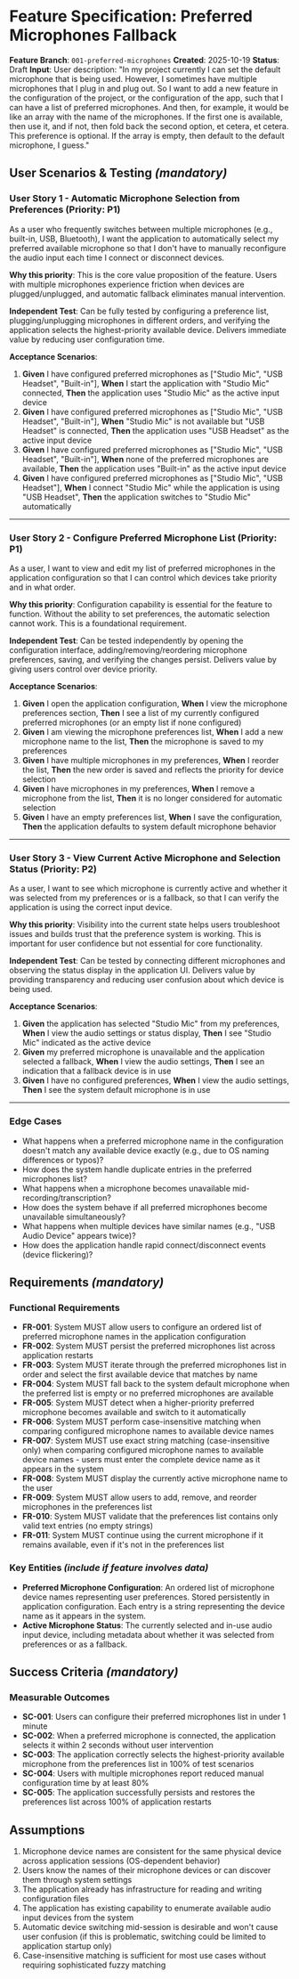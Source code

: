 # Feature Specification: Preferred Microphones Fallback

**Feature Branch**: `001-preferred-microphones`
**Created**: 2025-10-19
**Status**: Draft
**Input**: User description: "In my project currently I can set the default microphone that is being used. However, I sometimes have multiple microphones that I plug in and plug out. So I want to add a new feature in the configuration of the project, or the configuration of the app, such that I can have a list of preferred microphones. And then, for example, it would be like an array with the name of the microphones. If the first one is available, then use it, and if not, then fold back the second option, et cetera, et cetera. This preference is optional. If the array is empty, then default to the default microphone, I guess."

## User Scenarios & Testing *(mandatory)*

### User Story 1 - Automatic Microphone Selection from Preferences (Priority: P1)

As a user who frequently switches between multiple microphones (e.g., built-in, USB, Bluetooth), I want the application to automatically select my preferred available microphone so that I don't have to manually reconfigure the audio input each time I connect or disconnect devices.

**Why this priority**: This is the core value proposition of the feature. Users with multiple microphones experience friction when devices are plugged/unplugged, and automatic fallback eliminates manual intervention.

**Independent Test**: Can be fully tested by configuring a preference list, plugging/unplugging microphones in different orders, and verifying the application selects the highest-priority available device. Delivers immediate value by reducing user configuration time.

**Acceptance Scenarios**:

1. **Given** I have configured preferred microphones as ["Studio Mic", "USB Headset", "Built-in"], **When** I start the application with "Studio Mic" connected, **Then** the application uses "Studio Mic" as the active input device
2. **Given** I have configured preferred microphones as ["Studio Mic", "USB Headset", "Built-in"], **When** "Studio Mic" is not available but "USB Headset" is connected, **Then** the application uses "USB Headset" as the active input device
3. **Given** I have configured preferred microphones as ["Studio Mic", "USB Headset", "Built-in"], **When** none of the preferred microphones are available, **Then** the application uses "Built-in" as the active input device
4. **Given** I have configured preferred microphones as ["Studio Mic", "USB Headset"], **When** I connect "Studio Mic" while the application is using "USB Headset", **Then** the application switches to "Studio Mic" automatically

---

### User Story 2 - Configure Preferred Microphone List (Priority: P1)

As a user, I want to view and edit my list of preferred microphones in the application configuration so that I can control which devices take priority and in what order.

**Why this priority**: Configuration capability is essential for the feature to function. Without the ability to set preferences, the automatic selection cannot work. This is a foundational requirement.

**Independent Test**: Can be tested independently by opening the configuration interface, adding/removing/reordering microphone preferences, saving, and verifying the changes persist. Delivers value by giving users control over device priority.

**Acceptance Scenarios**:

1. **Given** I open the application configuration, **When** I view the microphone preferences section, **Then** I see a list of my currently configured preferred microphones (or an empty list if none configured)
2. **Given** I am viewing the microphone preferences list, **When** I add a new microphone name to the list, **Then** the microphone is saved to my preferences
3. **Given** I have multiple microphones in my preferences, **When** I reorder the list, **Then** the new order is saved and reflects the priority for device selection
4. **Given** I have microphones in my preferences, **When** I remove a microphone from the list, **Then** it is no longer considered for automatic selection
5. **Given** I have an empty preferences list, **When** I save the configuration, **Then** the application defaults to system default microphone behavior

---

### User Story 3 - View Current Active Microphone and Selection Status (Priority: P2)

As a user, I want to see which microphone is currently active and whether it was selected from my preferences or is a fallback, so that I can verify the application is using the correct input device.

**Why this priority**: Visibility into the current state helps users troubleshoot issues and builds trust that the preference system is working. This is important for user confidence but not essential for core functionality.

**Independent Test**: Can be tested by connecting different microphones and observing the status display in the application UI. Delivers value by providing transparency and reducing user confusion about which device is being used.

**Acceptance Scenarios**:

1. **Given** the application has selected "Studio Mic" from my preferences, **When** I view the audio settings or status display, **Then** I see "Studio Mic" indicated as the active device
2. **Given** my preferred microphone is unavailable and the application selected a fallback, **When** I view the audio settings, **Then** I see an indication that a fallback device is in use
3. **Given** I have no configured preferences, **When** I view the audio settings, **Then** I see the system default microphone is in use

---

### Edge Cases

- What happens when a preferred microphone name in the configuration doesn't match any available device exactly (e.g., due to OS naming differences or typos)?
- How does the system handle duplicate entries in the preferred microphones list?
- What happens when a microphone becomes unavailable mid-recording/transcription?
- How does the system behave if all preferred microphones become unavailable simultaneously?
- What happens when multiple devices have similar names (e.g., "USB Audio Device" appears twice)?
- How does the application handle rapid connect/disconnect events (device flickering)?

## Requirements *(mandatory)*

### Functional Requirements

- **FR-001**: System MUST allow users to configure an ordered list of preferred microphone names in the application configuration
- **FR-002**: System MUST persist the preferred microphones list across application restarts
- **FR-003**: System MUST iterate through the preferred microphones list in order and select the first available device that matches by name
- **FR-004**: System MUST fall back to the system default microphone when the preferred list is empty or no preferred microphones are available
- **FR-005**: System MUST detect when a higher-priority preferred microphone becomes available and switch to it automatically
- **FR-006**: System MUST perform case-insensitive matching when comparing configured microphone names to available device names
- **FR-007**: System MUST use exact string matching (case-insensitive only) when comparing configured microphone names to available device names - users must enter the complete device name as it appears in the system
- **FR-008**: System MUST display the currently active microphone name to the user
- **FR-009**: System MUST allow users to add, remove, and reorder microphones in the preferences list
- **FR-010**: System MUST validate that the preferences list contains only valid text entries (no empty strings)
- **FR-011**: System MUST continue using the current microphone if it remains available, even if it's not in the preferences list

### Key Entities *(include if feature involves data)*

- **Preferred Microphone Configuration**: An ordered list of microphone device names representing user preferences. Stored persistently in application configuration. Each entry is a string representing the device name as it appears in the system.
- **Active Microphone Status**: The currently selected and in-use audio input device, including metadata about whether it was selected from preferences or as a fallback.

## Success Criteria *(mandatory)*

### Measurable Outcomes

- **SC-001**: Users can configure their preferred microphones list in under 1 minute
- **SC-002**: When a preferred microphone is connected, the application selects it within 2 seconds without user intervention
- **SC-003**: The application correctly selects the highest-priority available microphone from the preferences list in 100% of test scenarios
- **SC-004**: Users with multiple microphones report reduced manual configuration time by at least 80%
- **SC-005**: The application successfully persists and restores the preferences list across 100% of application restarts

## Assumptions

1. Microphone device names are consistent for the same physical device across application sessions (OS-dependent behavior)
2. Users know the names of their microphone devices or can discover them through system settings
3. The application already has infrastructure for reading and writing configuration files
4. The application has existing capability to enumerate available audio input devices from the system
5. Automatic device switching mid-session is desirable and won't cause user confusion (if this is problematic, switching could be limited to application startup only)
6. Case-insensitive matching is sufficient for most use cases without requiring sophisticated fuzzy matching

